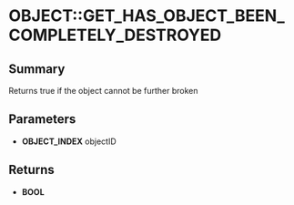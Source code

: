 # OBJECT::GET_HAS_OBJECT_BEEN_COMPLETELY_DESTROYED

## Summary
Returns true if the object cannot be further broken

## Parameters
* **OBJECT_INDEX** objectID

## Returns
* **BOOL**